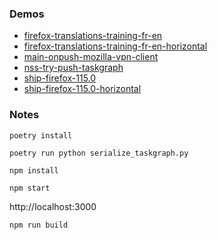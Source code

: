 ### Demos

- [firefox-translations-training-fr-en](https://gabrielbusta.github.io/taskgraph-example-use-reducers/firefox-translations-training-fr-en/)
- [firefox-translations-training-fr-en-horizontal](https://gabrielbusta.github.io/taskgraph-example-use-reducers/firefox-translations-training-fr-en-horizontal/)
- [main-onpush-mozilla-vpn-client](https://gabrielbusta.github.io/taskgraph-example-use-reducers/main-onpush-mozilla-vpn-client/)
- [nss-try-push-taskgraph](https://gabrielbusta.github.io/taskgraph-example-use-reducers/nss-try-push-taskgraph/index.html)
- [ship-firefox-115.0](https://gabrielbusta.github.io/taskgraph-example-use-reducers/ship-firefox-115.0/)
- [ship-firefox-115.0-horizontal](https://gabrielbusta.github.io/taskgraph-example-use-reducers/ship-firefox-115.0-horizontal/)

### Notes
```
poetry install
```

```
poetry run python serialize_taskgraph.py
```

```
npm install
```

```
npm start
```

http://localhost:3000

```
npm run build
```